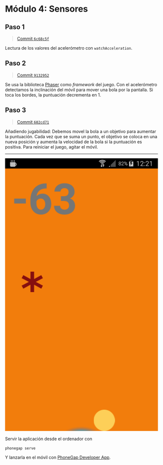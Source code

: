 # Módulo 4: Sensores



## Paso 1

> [Commit `6c68c5f`](https://github.com/pacoqueen/ejercicios_phonegap/tree/6c68c5fa9a48955115f09ae9f009457f324dbf73)

Lectura de los valores del acelerómetro con `watchAcceleration`.

## Paso 2

> [Commit `9132952`](https://github.com/pacoqueen/ejercicios_phonegap/tree/91329523598dba2ce295fe691ab19a88d01bcdad)

Se usa la biblioteca [Phaser](https://phaser.io/download/stable) como _framework_ del juego. Con el acelerómetro detectamos la inclinación del móvil para mover una bola por la pantalla. Si toca los bordes, la puntuación decrementa en 1.

## Paso 3

> [Commit `602cd71`](https://github.com/pacoqueen/ejercicios_phonegap/tree/602cd71e7be780f4278058f4ea179034431addad)

Añadiendo jugabilidad: Debemos movel la bola a un objetivo para aumentar la puntuación. Cada vez que se suma un punto, el objetivo se coloca en una nueva posición y aumenta la velocidad de la bola si la puntuación es positiva. Para reiniciar el juego, agitar el móvil.

---

![Captura de pantalla](www/img/Screenshot_2017-09-17-12-21-47.png)

Servir la aplicación desde el ordenador con
```
phonegap serve
```
Y lanzarla en el móvil con [PhoneGap Developer App](http://docs.phonegap.com/getting-started/2-install-mobile-app/).


